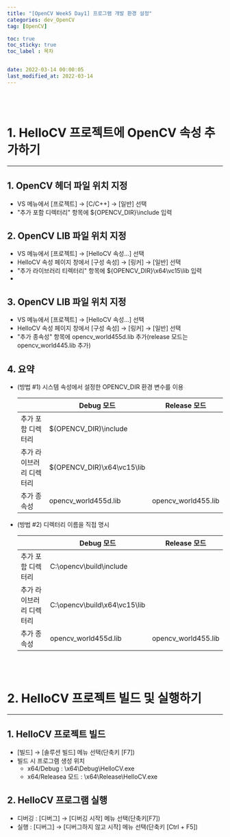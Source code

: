 ```yaml
---
title: "[OpenCV Week5 Day1] 프로그램 개발 환경 설정"
categories: dev_OpenCV
tag: [OpenCV]

toc: true
toc_sticky: true
toc_label : 목차


date: 2022-03-14 00:00:05
last_modified_at: 2022-03-14
---
```

<br>
<br>


# 1. HelloCV 프로젝트에 OpenCV 속성 추가하기
---
## 1. OpenCV 헤더 파일 위치 지정
* VS 메뉴에서 [프로젝트] → [C/C++] → [일반] 선택
* "추가 포함 디렉터리" 항목에 ${OPENCV_DIR}\include 입력

## 2. OpenCV LIB 파일 위치 지정
* VS 메뉴에서 [프로젝트] → [HelloCV 속성...] 선택
* HelloCV 속성 페이지 창에서 [구성 속성] → [링커] → [일반] 선택
* "추가 라이브러리 티렉터리" 항목에 ${OPENCV_DIR}\x64\vc15\lib 입력
* 
## 3. OpenCV LIB 파일 위치 지정
* VS 메뉴에서 [프로젝트] → [HelloCV 속성...] 선택
* HelloCV 속성 페이지 창에서 [구성 속성] → [링커] → [일반] 선택
* "추가 종속성" 항목에 opencv_world455d.lib 추가(release 모드는 opencv_world445.lib 추가)

## 4. 요약
* (방법 #1) 시스템 속성에서 설정한 OPENCV_DIR 환경 변수를 이용 

    ||Debug 모드|Release 모드|
    |---|---|---|
    |추가 포함 디렉터리|$(OPENCV_DIR)\include|
    |추가 라이브러리 디렉터리|$(OPENCV_DIR)\x64\vc15\lib|
    |추가 종속성|opencv_world455d.lib|opencv_world455.lib|

* (방법 #2) 디렉터리 이름을 직접 명시 
    
    ||Debug 모드|Release 모드|
    |---|---|---|
    |추가 포함 디렉터리|C:\opencv\build\include|
    |추가 라이브러리 디렉터리|C:\opencv\build\x64\vc15\lib|
    |추가 종속성|opencv_world455d.lib|opencv_world455.lib|

<br>
<br>

# 2. HelloCV 프로젝트 빌드 및 실행하기
---
## 1. HelloCV 프로젝트 빌드
* [빌드] → [솔루션 빌드] 메뉴 선택(단축키 [F7])
* 빌드 시 프로그램 생성 위치
    - x64/Debug : <HelloCV>\x64\Debug\HelloCV.exe
    - x64/Releasea 모드 : <HelloCV>\x64\Release\HelloCV.exe

## 2. HelloCV 프로그램 실행
* 디버깅 : [디버그] → [디버깅 시작] 메뉴 선택(단축키[F7])
* 실행 : [디버그] → [디버그하지 않고 시작] 메뉴 선택(단축키 [Ctrl + F5])
<br>
<br>